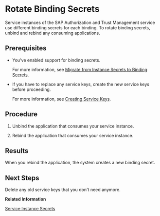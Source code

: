 <!-- loio618441ba629e4348831e5e5e51521592 -->

# Rotate Binding Secrets

Service instances of the SAP Authorization and Trust Management service use different binding secrets for each binding. To rotate binding secrets, unbind and rebind any consuming applications.



<a name="loio618441ba629e4348831e5e5e51521592__prereq_msw_g3w_sjb"/>

## Prerequisites

-   You've enabled support for binding secrets.

    For more information, see [Migrate from Instance Secrets to Binding Secrets](Migrate_from_Instance_Secrets_to_Binding_Secrets_dcee867.md).

-   If you have to replace any service keys, create the new service keys before proceeding.

    For more information, see [Creating Service Keys](../30-development/Creating_Service_Keys_4514a14.md).




## Procedure

1.  Unbind the application that consumes your service instance.

2.  Rebind the application that consumes your service instance.




<a name="loio618441ba629e4348831e5e5e51521592__result_nnf_m3w_sjb"/>

## Results

When you rebind the application, the system creates a new binding secret.



<a name="loio618441ba629e4348831e5e5e51521592__postreq_zrm_m3w_sjb"/>

## Next Steps

Delete any old service keys that you don't need anymore.

**Related Information**  


[Service Instance Secrets](Service_Instance_Secrets_5578ec4.md "When an application consumes a service instance of the SAP Authorization and Trust Management service (XSUAA), the application identifies itself to the service instance with a client ID and client secret. The client ID and client secret are the credentials with which an application authenticates itself to the service instance.")

